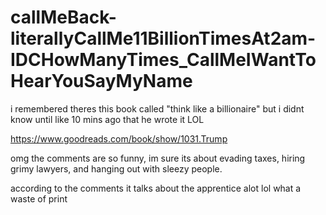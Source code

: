 # callMeBack-literallyCallMe11BillionTimesAt2am-IDCHowManyTimes_CallMeIWantToHearYouSayMyName

i remembered theres this book called "think like a billionaire" but i didnt know until like 10 mins ago that he wrote it LOL

https://www.goodreads.com/book/show/1031.Trump

omg the comments are so funny, im sure its about evading taxes, hiring grimy lawyers, and hanging out with sleezy people. 

according to the comments it talks about the apprentice alot lol what a waste of print
